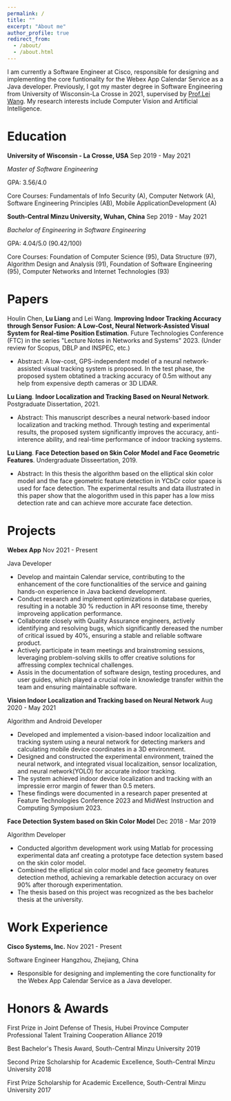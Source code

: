 ```yaml
---
permalink: /
title: ""
excerpt: "About me"
author_profile: true
redirect_from: 
  - /about/
  - /about.html
---
```


I am currently a Software Engineer at Cisco, responsible for designing and implementing the core funtionality for the Webex App Calendar Service as a Java developer. Previously, I got my master degree in Software Engineering from University of Wisconsin-La Crosse in 2021, supervised by [Prof.Lei Wang](https://cs.uwlax.edu/~lwang/). My research interests include Computer Vision and Artificial Intelligence.

Education
======

**University of Wisconsin - La Crosse, USA**	                                                                                  Sep 2019 - May 2021

*Master of Software Engineering*

GPA: 3.56/4.0

Core Courses: Fundamentals of Info Security (A), Computer Network (A), Software Engineering Principles (AB), Mobile ApplicationDevelopment (A)

**South-Central Minzu University, Wuhan, China**	                                                                          Sep 2019 - May 2021

*Bachelor of Engineering in Software Engineering*

GPA: 4.04/5.0 (90.42/100)

Core Courses: Foundation of Computer Science (95), Data Structure (97), Algorithm Design and Analysis (91), Foundation of Software Engineering (95), Computer Networks and Internet Technologies (93)

# Papers

Houlin Chen, **Lu Liang** and Lei Wang. **Improving Indoor Tracking Accuracy through Sensor Fusion: A Low-Cost, Neural Network-Assisted Visual System for Real-time Position Estimation**. Future Technologies Conference (FTC) in the series "Lecture Notes in Networks and Systems" 2023. (Under review for Scopus, DBLP and INSPEC, etc.)

- Abstract: A low-cost, GPS-independent model of a neural network-assisted visual tracking system is proposed. In the test phase, the proposed system obtatined a tracking accuracy of 0.5m without any help from expensive depth cameras or 3D LIDAR.

**Lu Liang**. **Indoor Localization and Tracking Based on Neural Network**. Postgraduate Dissertation, 2021.

- Abstract: This manuscript describes a neural network-based indoor localization and tracking method. Through testing and experimental results, the proposed system significantly improves the accuracy, anti-interence ability, and real-time performance of indoor tracking systems.

**Lu Liang**. **Face Detection based on Skin Color Model and Face Geometric Features**. Undergraduate Disseertation, 2019.

- Abstract: In this thesis the algorithm based on the elliptical skin color model and the face geometric feature detection in YCbCr color space is used for face detection. The experimental results and data illustrated in this paper show that the alogorithm used in this paper has a low miss detection rate and can achieve more accurate face detection.

# Projects

**Webex App**                                                                                                                                             Nov 2021 - Present

Java Developer

- Develop and maintain Calendar service, contributing to the enhancement of the core functionalities of the service and gaining hands-on experience in Java backend development.
- Conduct research and implement optimizations in database queries, resulting in a notable 30 % reduction in API resoonse time, thereby improveing application performance.
- Collaborate closely with Quality Assurance engineers, actively identifying and resolving bugs, which significantly dereased the number of critical issued by 40%, ensuring a stable and reliable software product.
- Actively participate in team meetings and brainstroming sessions, leveraging problem-solving skills to offer creative solutions for affressing complex technical challenges.
- Assis in the documentation of software design, testing procedures, and user guides, which played a crucial role in knowledge transfer within the team and ensuring maintainable software.

**Vision Indoor Localization and Tracking based on Neural Network**                                             Aug 2020 - May 2021

Algorithm and Android Developer

- Developed and implemented a vision-based indoor localizaition and tracking system using a neural network for detecting markers and calculating mobile device coordinates in a 3D environment.
- Designed and constructed the experimental environment, trained the neural network, and integrated visual localizaition, sensor localization, and neural network(YOLO) for accurate indoor tracking.
- The system achieved indoor device localization and tracking with an impressie error margin of fewer than 0.5 meters.
- These findings were documented in a research paper presented at Feature Technologies Conference 2023 and MidWest Instruction and Computing Symposium 2023.

**Face Detection System based on Skin Color Model** 																	Dec 2018 - Mar 2019

Algorithm Developer

- Conducted algorithm development work using Matlab for processing experimental data anf creating a prototype face detection system based on the skin color model.
- Combined the elliptical sin color model and face geometry features detection method, achieving a remarkable detection accuracy on over 90% after thorough experimentation.
- The thesis based on this project was recognized as the bes bachelor thesis at the university.

# Work Experience

**Cisco Systems, Inc.** 																															Nov 2021 - Present 

Software Engineer 																													Hangzhou, Zhejiang, China

- Responsible for designing and implementing the core functionality for the Webex App Calendar Service as a Java developer.

# Honors & Awards

First Prize in Joint Defense of Thesis, Hubei Province Computer Professional Talent Training Cooperation Alliance  2019

Best Bachelor's Thesis Award, South-Central Minzu University 																				  2019

Second Prize Scholarship for Academic Excellence, South-Central Minzu University                                                 2018

First Prize Scholarship for Academic Excellence, South-Central Minzu University                                                       2017


